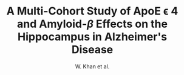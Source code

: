 ---
author: W. Khan et al.
title: A Multi-Cohort Study of ApoE ϵ 4 and Amyloid-$\beta$ Effects on the Hippocampus in Alzheimer's Disease
journal: Journal of Alzheimer's Disease
year: 2017
type: article
doi: 10.3233/JAD-161097
---